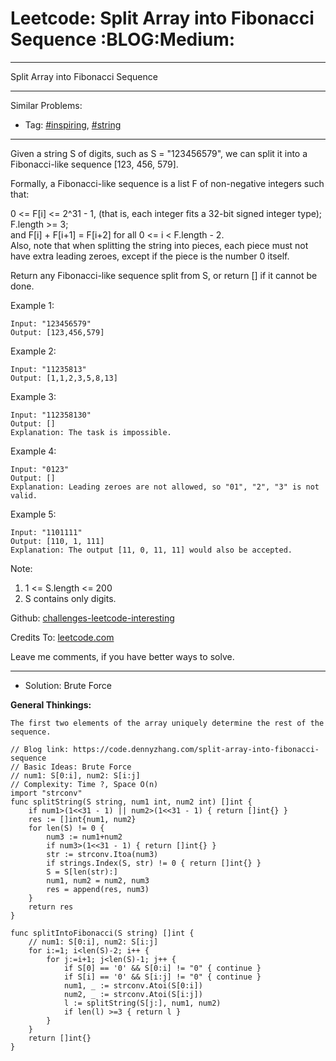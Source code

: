 # Leetcode: Split Array into Fibonacci Sequence     :BLOG:Medium:


---

Split Array into Fibonacci Sequence  

---

Similar Problems:  
-   Tag: [#inspiring](https://code.dennyzhang.com/tag/inspiring), [#string](https://code.dennyzhang.com/tag/string)

---

Given a string S of digits, such as S = "123456579", we can split it into a Fibonacci-like sequence [123, 456, 579].  

Formally, a Fibonacci-like sequence is a list F of non-negative integers such that:  

0 <= F[i] <= 2^31 - 1, (that is, each integer fits a 32-bit signed integer type);  
F.length >= 3;  
and F[i] + F[i+1] = F[i+2] for all 0 <= i < F.length - 2.  
Also, note that when splitting the string into pieces, each piece must not have extra leading zeroes, except if the piece is the number 0 itself.  

Return any Fibonacci-like sequence split from S, or return [] if it cannot be done.  

Example 1:  

    Input: "123456579"
    Output: [123,456,579]

Example 2:  

    Input: "11235813"
    Output: [1,1,2,3,5,8,13]

Example 3:  

    Input: "112358130"
    Output: []
    Explanation: The task is impossible.

Example 4:  

    Input: "0123"
    Output: []
    Explanation: Leading zeroes are not allowed, so "01", "2", "3" is not valid.

Example 5:  

    Input: "1101111"
    Output: [110, 1, 111]
    Explanation: The output [11, 0, 11, 11] would also be accepted.

Note:  

1.  1 <= S.length <= 200
2.  S contains only digits.

Github: [challenges-leetcode-interesting](https://github.com/DennyZhang/challenges-leetcode-interesting/tree/master/split-array-into-fibonacci-sequence)  

Credits To: [leetcode.com](https://leetcode.com/problems/split-array-into-fibonacci-sequence/description/)  

Leave me comments, if you have better ways to solve.  

---

-   Solution: Brute Force

**General Thinkings:**  

    The first two elements of the array uniquely determine the rest of the sequence.

    // Blog link: https://code.dennyzhang.com/split-array-into-fibonacci-sequence
    // Basic Ideas: Brute Force
    // num1: S[0:i], num2: S[i:j]
    // Complexity: Time ?, Space O(n)
    import "strconv"
    func splitString(S string, num1 int, num2 int) []int {
        if num1>(1<<31 - 1) || num2>(1<<31 - 1) { return []int{} }
        res := []int{num1, num2}
        for len(S) != 0 {
            num3 := num1+num2
            if num3>(1<<31 - 1) { return []int{} }
            str := strconv.Itoa(num3)
            if strings.Index(S, str) != 0 { return []int{} }
            S = S[len(str):]
            num1, num2 = num2, num3
            res = append(res, num3)
        }
        return res
    }
    
    func splitIntoFibonacci(S string) []int {
        // num1: S[0:i], num2: S[i:j]
        for i:=1; i<len(S)-2; i++ {
            for j:=i+1; j<len(S)-1; j++ {
                if S[0] == '0' && S[0:i] != "0" { continue }
                if S[i] == '0' && S[i:j] != "0" { continue }
                num1, _ := strconv.Atoi(S[0:i])
                num2, _ := strconv.Atoi(S[i:j])
                l := splitString(S[j:], num1, num2)
                if len(l) >=3 { return l }
            }
        }
        return []int{}
    }